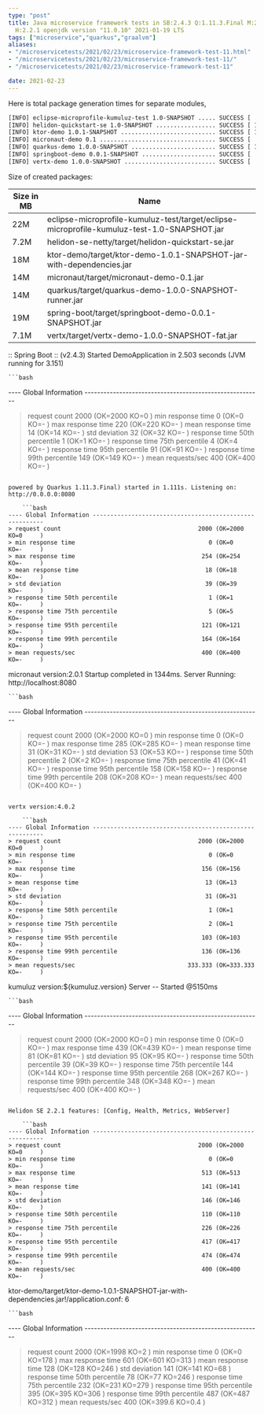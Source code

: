 ```yaml
---
type: "post"
title: Java microservice framework tests in SB:2.4.3 Q:1.11.3.Final M:2.3.3 V:4.0.2
  H:2.2.1 openjdk version "11.0.10" 2021-01-19 LTS
tags: ["microservice","quarkus","graalvm"]
aliases:
- "/microservicetests/2021/02/23/microservice-framework-test-11.html"
- "/microservicetests/2021/02/23/microservice-framework-test-11/"
- "/microservicetests/2021/02/23/microservice-framework-test-11"

date: 2021-02-23
---
```

 
Here is total package generation times for separate modules,
```bash
[INFO] eclipse-microprofile-kumuluz-test 1.0-SNAPSHOT ..... SUCCESS [  4.382 s]
[INFO] helidon-quickstart-se 1.0-SNAPSHOT ................. SUCCESS [ 12.577 s]
[INFO] ktor-demo 1.0.1-SNAPSHOT ........................... SUCCESS [ 13.327 s]
[INFO] micronaut-demo 0.1 ................................. SUCCESS [  8.572 s]
[INFO] quarkus-demo 1.0.0-SNAPSHOT ........................ SUCCESS [ 18.432 s]
[INFO] springboot-demo 0.0.1-SNAPSHOT ..................... SUCCESS [  8.792 s]
[INFO] vertx-demo 1.0.0-SNAPSHOT .......................... SUCCESS [  4.566 s]
```
Size of created packages:

| Size in MB |  Name |
|------------|-------|
| 22M | eclipse-microprofile-kumuluz-test/target/eclipse-microprofile-kumuluz-test-1.0-SNAPSHOT.jar |
| 7.2M | helidon-se-netty/target/helidon-quickstart-se.jar |
| 18M | ktor-demo/target/ktor-demo-1.0.1-SNAPSHOT-jar-with-dependencies.jar |
| 14M | micronaut/target/micronaut-demo-0.1.jar |
| 14M | quarkus/target/quarkus-demo-1.0.0-SNAPSHOT-runner.jar |
| 19M | spring-boot/target/springboot-demo-0.0.1-SNAPSHOT.jar |
| 7.1M | vertx/target/vertx-demo-1.0.0-SNAPSHOT-fat.jar |


:: Spring Boot :: (v2.4.3) Started DemoApplication in 2.503 seconds (JVM running for 3.151)

    ```bash
---- Global Information --------------------------------------------------------
> request count                                       2000 (OK=2000   KO=0     )
> min response time                                      0 (OK=0      KO=-     )
> max response time                                    220 (OK=220    KO=-     )
> mean response time                                    14 (OK=14     KO=-     )
> std deviation                                         32 (OK=32     KO=-     )
> response time 50th percentile                          1 (OK=1      KO=-     )
> response time 75th percentile                          4 (OK=4      KO=-     )
> response time 95th percentile                         91 (OK=91     KO=-     )
> response time 99th percentile                        149 (OK=149    KO=-     )
> mean requests/sec                                    400 (OK=400    KO=-     )
```

powered by Quarkus 1.11.3.Final) started in 1.111s. Listening on: http://0.0.0.0:8080

    ```bash
---- Global Information --------------------------------------------------------
> request count                                       2000 (OK=2000   KO=0     )
> min response time                                      0 (OK=0      KO=-     )
> max response time                                    254 (OK=254    KO=-     )
> mean response time                                    18 (OK=18     KO=-     )
> std deviation                                         39 (OK=39     KO=-     )
> response time 50th percentile                          1 (OK=1      KO=-     )
> response time 75th percentile                          5 (OK=5      KO=-     )
> response time 95th percentile                        121 (OK=121    KO=-     )
> response time 99th percentile                        164 (OK=164    KO=-     )
> mean requests/sec                                    400 (OK=400    KO=-     )
```

micronaut version:2.0.1 Startup completed in 1344ms. Server Running: http://localhost:8080

    ```bash
---- Global Information --------------------------------------------------------
> request count                                       2000 (OK=2000   KO=0     )
> min response time                                      0 (OK=0      KO=-     )
> max response time                                    285 (OK=285    KO=-     )
> mean response time                                    31 (OK=31     KO=-     )
> std deviation                                         53 (OK=53     KO=-     )
> response time 50th percentile                          2 (OK=2      KO=-     )
> response time 75th percentile                         41 (OK=41     KO=-     )
> response time 95th percentile                        158 (OK=158    KO=-     )
> response time 99th percentile                        208 (OK=208    KO=-     )
> mean requests/sec                                    400 (OK=400    KO=-     )
```

vertx version:4.0.2

    ```bash
---- Global Information --------------------------------------------------------
> request count                                       2000 (OK=2000   KO=0     )
> min response time                                      0 (OK=0      KO=-     )
> max response time                                    156 (OK=156    KO=-     )
> mean response time                                    13 (OK=13     KO=-     )
> std deviation                                         31 (OK=31     KO=-     )
> response time 50th percentile                          1 (OK=1      KO=-     )
> response time 75th percentile                          2 (OK=1      KO=-     )
> response time 95th percentile                        103 (OK=103    KO=-     )
> response time 99th percentile                        136 (OK=136    KO=-     )
> mean requests/sec                                333.333 (OK=333.333 KO=-     )
```

kumuluz version:${kumuluz.version} Server -- Started @5150ms

    ```bash
---- Global Information --------------------------------------------------------
> request count                                       2000 (OK=2000   KO=0     )
> min response time                                      0 (OK=0      KO=-     )
> max response time                                    439 (OK=439    KO=-     )
> mean response time                                    81 (OK=81     KO=-     )
> std deviation                                         95 (OK=95     KO=-     )
> response time 50th percentile                         39 (OK=39     KO=-     )
> response time 75th percentile                        144 (OK=144    KO=-     )
> response time 95th percentile                        268 (OK=267    KO=-     )
> response time 99th percentile                        348 (OK=348    KO=-     )
> mean requests/sec                                    400 (OK=400    KO=-     )
```

Helidon SE 2.2.1 features: [Config, Health, Metrics, WebServer]

    ```bash
---- Global Information --------------------------------------------------------
> request count                                       2000 (OK=2000   KO=0     )
> min response time                                      0 (OK=0      KO=-     )
> max response time                                    513 (OK=513    KO=-     )
> mean response time                                   141 (OK=141    KO=-     )
> std deviation                                        146 (OK=146    KO=-     )
> response time 50th percentile                        110 (OK=110    KO=-     )
> response time 75th percentile                        226 (OK=226    KO=-     )
> response time 95th percentile                        417 (OK=417    KO=-     )
> response time 99th percentile                        474 (OK=474    KO=-     )
> mean requests/sec                                    400 (OK=400    KO=-     )
```

ktor-demo/target/ktor-demo-1.0.1-SNAPSHOT-jar-with-dependencies.jar!/application.conf: 6

    ```bash
---- Global Information --------------------------------------------------------
> request count                                       2000 (OK=1998   KO=2     )
> min response time                                      0 (OK=0      KO=178   )
> max response time                                    601 (OK=601    KO=313   )
> mean response time                                   128 (OK=128    KO=246   )
> std deviation                                        141 (OK=141    KO=68    )
> response time 50th percentile                         78 (OK=77     KO=246   )
> response time 75th percentile                        232 (OK=231    KO=279   )
> response time 95th percentile                        395 (OK=395    KO=306   )
> response time 99th percentile                        487 (OK=487    KO=312   )
> mean requests/sec                                    400 (OK=399.6  KO=0.4   )
```
